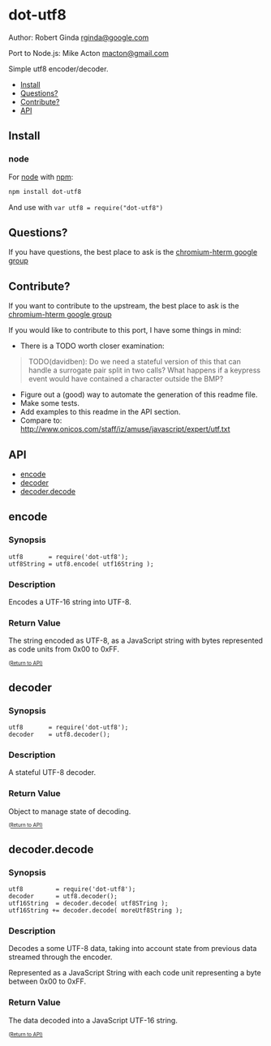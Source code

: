 # dot-utf8

Author: Robert Ginda <rginda@google.com>

Port to Node.js: Mike Acton <macton@gmail.com>

Simple utf8 encoder/decoder.

- [Install](#install)
- [Questions?](#questions)
- [Contribute?](#contribute)
- [API](#api)

## Install

### node
For [node](http://nodejs.org) with [npm](http://npmjs.org):

```bash
npm install dot-utf8
```

And use with `var utf8 = require("dot-utf8")`

## Questions?

If you have questions, the best place to ask is the [chromium-hterm google group](https://groups.google.com/a/chromium.org/forum/?fromgroups=#!forum/chromium-hterm)

## Contribute?

If you want to contribute to the upstream, the best place to ask is the [chromium-hterm google group](https://groups.google.com/a/chromium.org/forum/?fromgroups=#!forum/chromium-hterm)

If you would like to contribute to this port, I have some things in mind:
* There is a TODO worth closer examination:
> TODO(davidben): Do we need a stateful version of this that can
> handle a surrogate pair split in two calls? What happens if a
> keypress event would have contained a character outside the BMP?
* Figure out a (good) way to automate the generation of this readme file.
* Make some tests.
* Add examples to this readme in the API section.
* Compare to: http://www.onicos.com/staff/iz/amuse/javascript/expert/utf.txt

## API
- [encode](#encode)
- [decoder](#decoder)
- [decoder.decode](#decoder.decode)

## encode

### Synopsis

    utf8       = require('dot-utf8');
    utf8String = utf8.encode( utf16String );

### Description

Encodes a UTF-16 string into UTF-8.

### Return Value

The string encoded as UTF-8, as a JavaScript
string with bytes represented as code units from 0x00 to 0xFF.

<sub><sup>([Return to API)](#api)</sup></sub>


## decoder

### Synopsis

    utf8       = require('dot-utf8');
    decoder    = utf8.decoder();

### Description

A stateful UTF-8 decoder.

### Return Value

Object to manage state of decoding.

<sub><sup>([Return to API)](#api)</sup></sub>

## decoder.decode

### Synopsis

    utf8         = require('dot-utf8');
    decoder      = utf8.decoder();
    utf16String  = decoder.decode( utf8STring );
    utf16String += decoder.decode( moreUtf8String );

### Description

Decodes a some UTF-8 data, taking into account state from previous
data streamed through the encoder.

Represented as a JavaScript String with each code unit representing
a byte between 0x00 to 0xFF.

### Return Value

The data decoded into a JavaScript UTF-16 string.

<sub><sup>([Return to API)](#api)</sup></sub>

